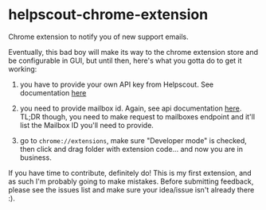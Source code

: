 helpscout-chrome-extension
==========================

Chrome extension to notify you of new support emails.

Eventually, this bad boy will make its way to the chrome extension store and be configurable in GUI, but until then, here's what you gotta do to get it working:

1) you have to provide your own API key from Helpscout. See documentation [here](http://developer.helpscout.net/help-desk-api/)

2) you need to provide mailbox id. Again, see api documentation [here](http://developer.helpscout.net/help-desk-api/). TL;DR though, you need to make request to mailboxes endpoint and it'll list the Mailbox ID you'll need to provide.

3) go to <code>chrome://extensions</code>, make sure "Developer mode" is checked, then click and drag folder with extension code... and now you are in business.

If you have time to contribute, definitely do! This is my first extension, and as such I'm probably going to make mistakes. Before submitting feedback, please see the issues list and make sure your idea/issue isn't already there :).

